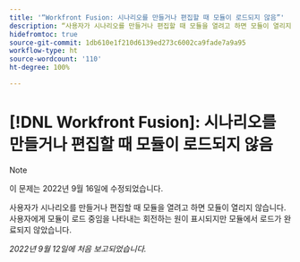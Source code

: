 ```yaml
---
title: '“Workfront Fusion: 시나리오를 만들거나 편집할 때 모듈이 로드되지 않음”'
description: “사용자가 시나리오를 만들거나 편집할 때 모듈을 열려고 하면 모듈이 열리지 않습니다. 사용자에게 모듈이 로드 중임을 나타내는 회전하는 원이 표시되지만 모듈에서 로드가 완료되지 않았습니다.”
hidefromtoc: true
source-git-commit: 1db610e1f210d6139ed273c6002ca9fade7a9a95
workflow-type: ht
source-wordcount: '110'
ht-degree: 100%

---
```



# [!DNL Workfront Fusion]: 시나리오를 만들거나 편집할 때 모듈이 로드되지 않음

>[!NOTE]
>
>이 문제는 2022년 9월 16일에 수정되었습니다.

사용자가 시나리오를 만들거나 편집할 때 모듈을 열려고 하면 모듈이 열리지 않습니다. 사용자에게 모듈이 로드 중임을 나타내는 회전하는 원이 표시되지만 모듈에서 로드가 완료되지 않았습니다.

_2022년 9월 12일에 처음 보고되었습니다._

